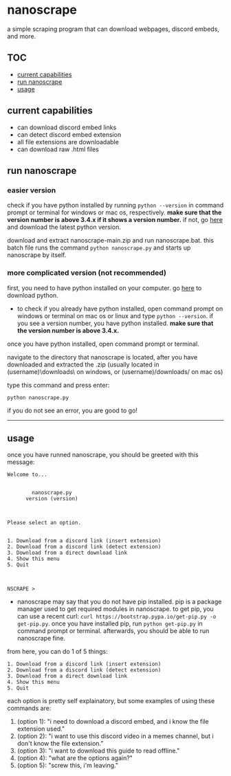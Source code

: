 # nanoscrape
a simple scraping program that can download webpages, discord embeds, and more.

## TOC

- [current capabilities](#current-capabilities)
- [run nanoscrape](#run-nanoscrape)
- [usage](#usage)


## current capabilities

- can download discord embed links
- can detect discord embed extension
- all file extensions are downloadable
- can download raw .html files

## run nanoscrape

### easier version

check if you have python installed by running `python --version` in command prompt or terminal for windows or mac os, respectively. __make sure that the version number is above 3.4.x if it shows a version number.__ if not, go [here](https://python.org/download) and download the latest python version. 

download and extract nanoscrape-main.zip and run nanoscrape.bat. this batch file runs the command `python nanoscrape.py` and starts up nanoscrape by itself.

### more complicated version (not recommended)
first, you need to have python installed on your computer. go [here](https://python.org/download) to download python.

- to check if you already have python installed, open command prompt on windows or terminal on mac os or linux and type `python --version`. if you see a version number, you have python installed. __make sure that the version number is above 3.4.x.__

once you have python installed, open command prompt or terminal.

navigate to the directory that nanoscrape is located, after you have downloaded and extracted the .zip (usually located in (username)\downloads\ on windows, or (username)/downloads/ on mac os)

type this command and press enter:

`python nanoscrape.py`

if you do not see an error, you are good to go!

------------

## usage

once you have runned nanoscrape, you should be greeted with this message:

```
Welcome to...


        nanoscrape.py
      version (version)
        


Please select an option.


1. Download from a discord link (insert extension)
2. Download from a discord link (detect extension)
3. Download from a direct download link
4. Show this menu
5. Quit 



NSCRAPE > 
```
- nanoscrape may say that you do not have pip installed. pip is a package manager used to get required modules in nanoscrape. to get pip, you can use a recent curl: `curl https://bootstrap.pypa.io/get-pip.py -o get-pip.py`. once you have installed pip, run `python get-pip.py` in command prompt or terminal. afterwards, you should be able to run nanoscrape fine.

from here, you can do 1 of 5 things:

```
1. Download from a discord link (insert extension)
2. Download from a discord link (detect extension)
3. Download from a direct download link
4. Show this menu
5. Quit 
```

each option is pretty self explainatory, but some examples of using these commands are:

1. (option 1): "i need to download a discord embed, and i know the file extension used."
2. (option 2): "i want to use this discord video in a memes channel, but i don't know the file extension."
3. (option 3): "i want to download this guide to read offline."
4. (option 4): "what are the options again?"
5. (option 5): "screw this, i'm leaving."
